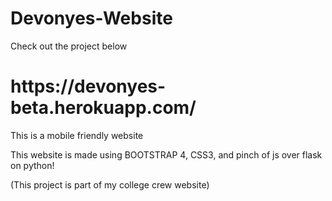# Devonyes-Website
<p> Check out the project below </p>
<h1> https://devonyes-beta.herokuapp.com/ </h1>
<p> This is a mobile friendly website </p>
<p>This website is made using BOOTSTRAP 4, CSS3, and pinch of js over flask on python!</p>
<p>(This project is part of my college crew website)</p>
